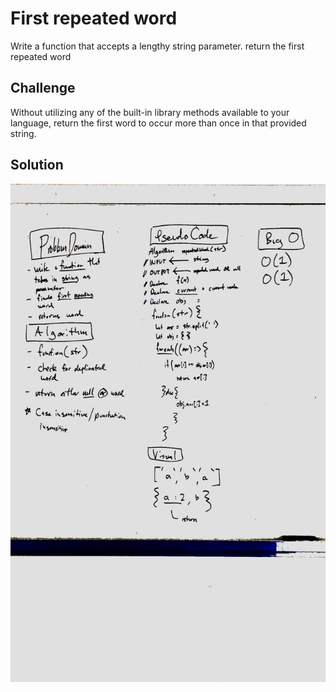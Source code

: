 # First repeated word
Write a function that accepts a lengthy string parameter.
return the first repeated word

## Challenge
Without utilizing any of the built-in library methods available to your language, return the first word to occur more than once in that provided string.


## Solution
![Getting Started](../../assets/repeated-word.jpg)
